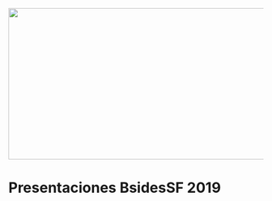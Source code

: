 <p><img src="https://bsidessf.org/images/logos_2019/2019-header-xl.png" width="1200px" height="300px" /></p>

# Presentaciones BsidesSF 2019
